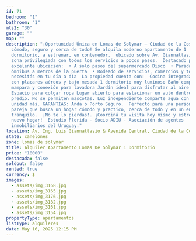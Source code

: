 ```yaml
---
id: 71
bedroom: "1"
bathroom: "1"
mts2: "30"
garage: ""
map: ""
description: "¡Oportunidad Única en Lomas de Solymar – Ciudad de la Costa!  Viví
  cómodo, seguro y cerca de todo! Se alquila moderno apartamento de 1
  dormitorio, a estrenar, en contenedor.  ubicado sobre Av. Giannattasio, en una
  zona privilegiada con todos los servicios a pocos pasos.  Destacado por su
  excelente ubicación:  • A solo pasos del supermercado Disco  • Parada de
  ómnibus a metros de la puerta  • Rodeado de servicios, comercios y todo lo que
  necesitás en tu día a día  La propiedad cuenta con:  Cocina integrada equipada
  con placares aéreos y bajo mesada 1 dormitorio muy luminoso Baño completo con
  mampara y conexión para lavadora Jardín ideal para disfrutar al aire libre
  Espacio para colgar ropa Lugar abierto para estacionar un auto dentro del
  predio. No se permiten mascotas. Luz independiente Comparte agua con una sola
  unidad más. GARANTIAS: Anda o Porto Seguro.  Perfecto para una persona sola o
  pareja que busca un hogar cómodo y practico, cerca de todo y en un entorno
  tranquilo.  ¡No te lo pierdas!. ¡Coordiná tu visita hoy mismo y estrena tu
  nuevo hogar!  Estudio Florida - Socio ADIU - Asociación de agentes
  inmobiliarios del Uruguay."
location: Av. Ing. Luis Giannattasio & Avenida Central, Ciudad de la Costa
state: canelones
zone: lomas de solymar
title: Alquiler Apartamento Lomas De Solymar 1 Dormitorio
price: "18000"
destacada: false
soldout: false
rented: true
currency: $
images:
  - assets/img_3168.jpg
  - assets/img_3165.jpg
  - assets/img_3176.jpg
  - assets/img_3182.jpg
  - assets/img_3161.jpg
  - assets/img_3154.jpg
propertyType: apartamentos
listType: alquileres
date: May 16, 2025 12:15 PM
---
```

